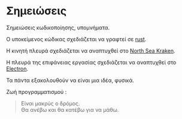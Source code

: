 # Σημειώσεις

Σημειώσεις κωδικοποίησης, υπομνήματα.

Ο υποκείμενος κώδικας σχεδιάζεται να γραφτεί σε [rust](https://www.rust-lang.org).

Η κινητή πλευρά σχεδιάζεται να αναπτυχθεί στο [North Sea Kraken](https://openkraken.com).

Η πλευρά της επιφάνειας εργασίας σχεδιάζεται να αναπτυχθεί στο [Electron](https://www.electronjs.org).

Τα πάντα εξακολουθούν να είναι μια ιδέα, φυσικά.

Ζωή προγραμματισμού :

> Είναι μακρύς ο δρόμος.  
> Θα ανέβω και θα κατέβω για να μάθω.
